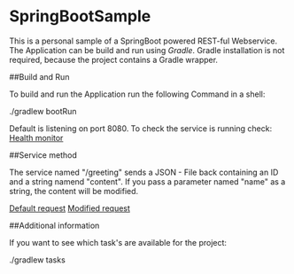 # SpringBootSample

This is a personal sample of a SpringBoot powered REST-ful Webservice. The Application can be build and run using *Gradle*. 
Gradle installation is not required, because the project contains a Gradle wrapper.

##Build and Run

To build and run the Application run the following Command in a shell:

./gradlew bootRun

Default is listening on port 8080.
To check the service is running check: [Health monitor](http://localhost:8080/health/)

##Service method

The service named "/greeting" sends a JSON - File back containing an ID and a string namend "content". 
If you pass a parameter named "name" as a string, the content will be modified.

[Default request](http://localhost:8080/greeting)
[Modified request](http://localhost:8080/greeting?name=Stranger)

##Additional information

If you want to see which task's are available for the project:

./gradlew tasks 